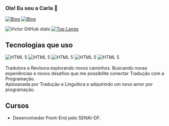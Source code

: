 ### Ola! Eu sou a Carla 🤚
 
[![Blog](https://img.shields.io/badge/LinkedIn-0077B5?style=for-the-badge&logo=linkedin&logoColor=white)](https://www.linkedin.com/in/carla-rodrigues-0596b419b/)
[![Blog](https://img.shields.io/badge/Instagram-E4405F?style=for-the-badge&logo=instagram&logoColor=white)](https://instagram.com/eicarla)
 
![Victor GitHub stats](https://github-readme-stats.vercel.app/api?username=alvescr04&show_icons=true&theme=dracula)
[![Top Langs](https://github-readme-stats.vercel.app/api/top-langs/?username=alvescr04)](https://github.com/anuraghazra/github-readme-stats)
 
## Tecnologias que uso
 
<div>
<img alt="HTML 5" src="https://img.shields.io/badge/HTML5-E34F26?style=for-the-badge&logo=html5&logoColor=white"/>
<img alt="HTML 5" src="https://img.shields.io/badge/CSS3-1572B6?style=for-the-badge&logo=css3&logoColor=white"/>
<img alt="HTML 5" src="https://img.shields.io/badge/bootstrap-%238511FA.svg?style=for-the-badge&logo=bootstrap&logoColor=white"/>
<img alt="HTML 5" src="https://img.shields.io/badge/JavaScript-F7DF1E?style=for-the-badge&logo=javascript&logoColor=black"/>
<img alt="HTML 5" src="https://img.shields.io/badge/Node.js-43853D?style=for-the-badge&logo=node.js&logoColor=white"/>


</div>
<br>
Tradutora e Revisora explorando novos caminhos. Buscando novas experiências e novos desafios que me possibilite conectar Tradução com a Programação. 
<br>
Apioxanada por Tradução e Linguitica e adquirindo um novo amor por programação. 
 
## Cursos 
- Desenvolvedor Front-End pelo SENAI-DF.




